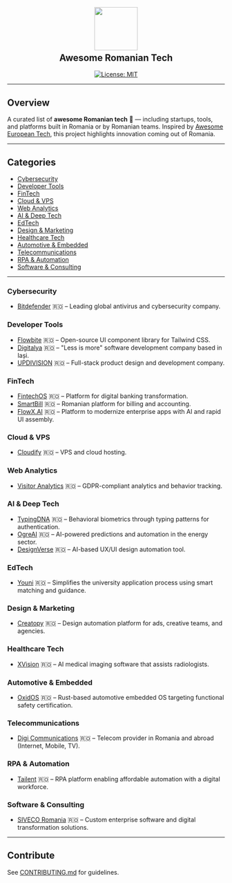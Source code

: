 <div align="center">
  <img src="https://upload.wikimedia.org/wikipedia/commons/7/73/Flag_of_Romania.svg" width="100" />
  <h2 style="margin-top: 5px;">Awesome Romanian Tech</h2>
  <p>
    <a href="https://github.com/teodorsavin/Awesome-Romanian-Tech/blob/master/LICENSE">
      <img alt="License: MIT" src="https://img.shields.io/badge/License-MIT-yellow.svg" />
    </a>
  </p>
</div>

---

## Overview

A curated list of **awesome Romanian tech** 🚀 — including startups, tools, and platforms built in Romania or by Romanian teams. Inspired by [Awesome European Tech](https://github.com/uscneps/Awesome-European-Tech), this project highlights innovation coming out of Romania.

---

## Categories

- [Cybersecurity](#cybersecurity)
- [Developer Tools](#developer-tools)
- [FinTech](#fintech)
- [Cloud & VPS](#cloud--vps)
- [Web Analytics](#web-analytics)
- [AI & Deep Tech](#ai--deep-tech)
- [EdTech](#edtech)
- [Design & Marketing](#design--marketing)
- [Healthcare Tech](#healthcare-tech)
- [Automotive & Embedded](#automotive--embedded)
- [Telecommunications](#telecommunications)
- [RPA & Automation](#rpa--automation)
- [Software & Consulting](#software--consulting)

---

### Cybersecurity
- [Bitdefender](https://www.bitdefender.com/) 🇷🇴 – Leading global antivirus and cybersecurity company.

### Developer Tools
- [Flowbite](https://flowbite.com) 🇷🇴 – Open-source UI component library for Tailwind CSS.
- [Digitalya](https://digitalya.co) 🇷🇴 – "Less is more" software development company based in Iași.
- [UPDIVISION](https://updivision.com) 🇷🇴 – Full-stack product design and development company.

### FinTech
- [FintechOS](https://www.fintechos.com/) 🇷🇴 – Platform for digital banking transformation.
- [SmartBill](https://www.smartbill.ro/) 🇷🇴 – Romanian platform for billing and accounting.
- [FlowX.AI](https://www.flowx.ai) 🇷🇴 – Platform to modernize enterprise apps with AI and rapid UI assembly.

### Cloud & VPS
- [Cloudify](https://cloudify.ro) 🇷🇴 – VPS and cloud hosting.

### Web Analytics
- [Visitor Analytics](https://www.visitor-analytics.io) 🇷🇴 – GDPR-compliant analytics and behavior tracking.

### AI & Deep Tech
- [TypingDNA](https://www.typingdna.com) 🇷🇴 – Behavioral biometrics through typing patterns for authentication.
- [OgreAI](https://ogre.ai) 🇷🇴 – AI-powered predictions and automation in the energy sector.
- [DesignVerse](https://designverse.io) 🇷🇴 – AI-based UX/UI design automation tool.

### EdTech
- [Youni](https://youni.ro) 🇷🇴 – Simplifies the university application process using smart matching and guidance.

### Design & Marketing
- [Creatopy](https://www.creatopy.com) 🇷🇴 – Design automation platform for ads, creative teams, and agencies.

### Healthcare Tech
- [XVision](https://xvision.app) 🇷🇴 – AI medical imaging software that assists radiologists.

### Automotive & Embedded
- [OxidOS](https://oxid-os.com) 🇷🇴 – Rust-based automotive embedded OS targeting functional safety certification.

### Telecommunications
- [Digi Communications](https://www.digi-communications.ro) 🇷🇴 – Telecom provider in Romania and abroad (Internet, Mobile, TV).

### RPA & Automation
- [Tailent](https://tailent.com) 🇷🇴 – RPA platform enabling affordable automation with a digital workforce.

### Software & Consulting
- [SIVECO Romania](https://www.siveco.ro) 🇷🇴 – Custom enterprise software and digital transformation solutions.

---

## Contribute

See [CONTRIBUTING.md](.github/CONTRIBUTING.md) for guidelines.
